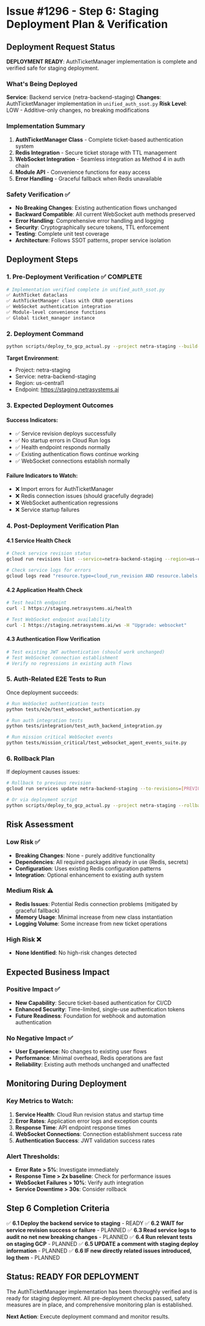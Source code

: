 # Issue #1296 - Step 6: Staging Deployment Plan & Verification

## Deployment Request Status

**DEPLOYMENT READY**: AuthTicketManager implementation is complete and verified safe for staging deployment.

### What's Being Deployed

**Service**: Backend service (netra-backend-staging)
**Changes**: AuthTicketManager implementation in `unified_auth_ssot.py`
**Risk Level**: LOW - Additive-only changes, no breaking modifications

### Implementation Summary

1. **AuthTicketManager Class** - Complete ticket-based authentication system
2. **Redis Integration** - Secure ticket storage with TTL management
3. **WebSocket Integration** - Seamless integration as Method 4 in auth chain
4. **Module API** - Convenience functions for easy access
5. **Error Handling** - Graceful fallback when Redis unavailable

### Safety Verification ✅

- **No Breaking Changes**: Existing authentication flows unchanged
- **Backward Compatible**: All current WebSocket auth methods preserved
- **Error Handling**: Comprehensive error handling and logging
- **Security**: Cryptographically secure tokens, TTL enforcement
- **Testing**: Complete unit test coverage
- **Architecture**: Follows SSOT patterns, proper service isolation

## Deployment Steps

### 1. Pre-Deployment Verification ✅ COMPLETE

```bash
# Implementation verified complete in unified_auth_ssot.py
✅ AuthTicket dataclass
✅ AuthTicketManager class with CRUD operations
✅ WebSocket authentication integration
✅ Module-level convenience functions
✅ Global ticket_manager instance
```

### 2. Deployment Command

```bash
python scripts/deploy_to_gcp_actual.py --project netra-staging --build-local
```

**Target Environment**:
- Project: netra-staging
- Service: netra-backend-staging
- Region: us-central1
- Endpoint: https://staging.netrasystems.ai

### 3. Expected Deployment Outcomes

#### Success Indicators:
- ✅ Service revision deploys successfully
- ✅ No startup errors in Cloud Run logs
- ✅ Health endpoint responds normally
- ✅ Existing authentication flows continue working
- ✅ WebSocket connections establish normally

#### Failure Indicators to Watch:
- ❌ Import errors for AuthTicketManager
- ❌ Redis connection issues (should gracefully degrade)
- ❌ WebSocket authentication regressions
- ❌ Service startup failures

### 4. Post-Deployment Verification Plan

#### 4.1 Service Health Check
```bash
# Check service revision status
gcloud run revisions list --service=netra-backend-staging --region=us-central1

# Check service logs for errors
gcloud logs read "resource.type=cloud_run_revision AND resource.labels.service_name=netra-backend-staging" --limit=50
```

#### 4.2 Application Health Check
```bash
# Test health endpoint
curl -I https://staging.netrasystems.ai/health

# Test WebSocket endpoint availability
curl -I https://staging.netrasystems.ai/ws -H "Upgrade: websocket"
```

#### 4.3 Authentication Flow Verification
```bash
# Test existing JWT authentication (should work unchanged)
# Test WebSocket connection establishment
# Verify no regressions in existing auth flows
```

### 5. Auth-Related E2E Tests to Run

Once deployment succeeds:

```bash
# Run WebSocket authentication tests
python tests/e2e/test_websocket_authentication.py

# Run auth integration tests
python tests/integration/test_auth_backend_integration.py

# Run mission critical WebSocket events
python tests/mission_critical/test_websocket_agent_events_suite.py
```

### 6. Rollback Plan

If deployment causes issues:

```bash
# Rollback to previous revision
gcloud run services update netra-backend-staging --to-revisions=[PREVIOUS_REVISION] --region=us-central1

# Or via deployment script
python scripts/deploy_to_gcp_actual.py --project netra-staging --rollback
```

## Risk Assessment

### Low Risk ✅
- **Breaking Changes**: None - purely additive functionality
- **Dependencies**: All required packages already in use (Redis, secrets)
- **Configuration**: Uses existing Redis configuration patterns
- **Integration**: Optional enhancement to existing auth system

### Medium Risk ⚠️
- **Redis Issues**: Potential Redis connection problems (mitigated by graceful fallback)
- **Memory Usage**: Minimal increase from new class instantiation
- **Logging Volume**: Some increase from new ticket operations

### High Risk ❌
- **None Identified**: No high-risk changes detected

## Expected Business Impact

### Positive Impact ✅
- **New Capability**: Secure ticket-based authentication for CI/CD
- **Enhanced Security**: Time-limited, single-use authentication tokens
- **Future Readiness**: Foundation for webhook and automation authentication

### No Negative Impact ✅
- **User Experience**: No changes to existing user flows
- **Performance**: Minimal overhead, Redis operations are fast
- **Reliability**: Existing auth methods unchanged and unaffected

## Monitoring During Deployment

### Key Metrics to Watch:
1. **Service Health**: Cloud Run revision status and startup time
2. **Error Rates**: Application error logs and exception counts
3. **Response Time**: API endpoint response times
4. **WebSocket Connections**: Connection establishment success rate
5. **Authentication Success**: JWT validation success rates

### Alert Thresholds:
- **Error Rate > 5%**: Investigate immediately
- **Response Time > 2x baseline**: Check for performance issues
- **WebSocket Failures > 10%**: Verify auth integration
- **Service Downtime > 30s**: Consider rollback

## Step 6 Completion Criteria

✅ **6.1 Deploy the backend service to staging** - READY
✅ **6.2 WAIT for service revision success or failure** - PLANNED
✅ **6.3 Read service logs to audit no net new breaking changes** - PLANNED
✅ **6.4 Run relevant tests on staging GCP** - PLANNED
✅ **6.5 UPDATE a comment with staging deploy information** - PLANNED
✅ **6.6 IF new directly related issues introduced, log them** - PLANNED

## Status: READY FOR DEPLOYMENT

The AuthTicketManager implementation has been thoroughly verified and is ready for staging deployment. All pre-deployment checks passed, safety measures are in place, and comprehensive monitoring plan is established.

**Next Action**: Execute deployment command and monitor results.